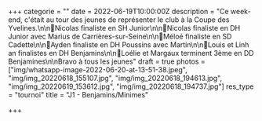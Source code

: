 +++
categorie = ""
date = 2022-06-19T10:00:00Z
description = "Ce week-end, c'était au tour des jeunes de représenter le club à la Coupe des Yvelines.\n\n🥈Nicolas finaliste en SH Junior\n\n🥈Nicolas finaliste en DH Junior avec Marius de Carrières-sur-Seine\n\n🥈Méloé finaliste en SD Cadette\n\n🥈Ayden finaliste en DH Poussins avec Martin\n\n🥈Louis et Linh an finalistes en DH Benjamins\n\n🥉Loélie et Margaux terminent 3ème en DD Benjamines\n\nBravo à tous les jeunes"
draft = true
photos = ["img/whatsapp-image-2022-06-20-at-13-51-38.jpeg", "img/img_20220618_155107.jpg", "img/img_20220618_194613.jpg", "img/img_20220619_153612.jpg", "img/img_20220618_194737.jpg"]
res_type = "tournoi"
title = "J1 - Benjamins/Minimes"

+++
